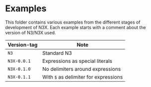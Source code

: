 # Examples

This folder contains various examples from the different stages of development of N3X.
Each example starts with a comment about the version of N3/N3X used.

| Version-tag | Note |
| ----------- | ---- |
| `N3`        | Standard N3 |
| `N3X-0.0.1` | Expressions as special literals |
| `N3X-0.1.0` | No delimiters around expressions |
| `N3X-0.1.1` | With `$` as delimiter for expressions |
